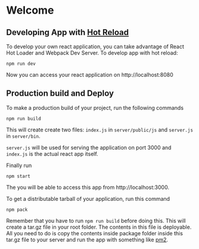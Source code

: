 # Welcome

## Developing App with [Hot Reload]
To develop your own react application, you can take advantage of React Hot Loader and Webpack Dev Server. To develop app with hot reload:

    npm run dev

Now you can access your react application on http://localhost:8080

## Production build and Deploy
To make a production build of your project, run the following commands

    npm run build
  
This will create create two files: `index.js` in `server/public/js` and `server.js` in `server/bin`.

`server.js` will be used for serving the application on port 3000 and `index.js` is the actual react app itself.

Finally run

    npm start

The you will be able to access this app from http://localhost:3000.

To get a distributable tarball of your application, run this command

    npm pack

Remember that you have to run `npm run build` before doing this. This will create a tar.gz file in your root folder. The contents in this file is deployable. All you need to do is copy the contents inside package folder inside this tar.gz file to your server and run the app with something like [pm2].


[ReactJS]: <https://facebook.github.io/react/>
[Babel]: <https://babeljs.io/>
[Webpack]: <https://webpack.github.io/>
[React Router v4]: <https://reacttraining.com/react-router/>
[Hot Reload]: <https://stackoverflow.com/questions/41428954>
[ExpressJS]: <http://expressjs.com/>
[Redux]: <http://redux.js.org/>
[pm2]: <https://github.com/Unitech/pm2>
[article]: <https://medium.com/@tahnik.mstsn/reactjs-expressjs-with-hot-reloading-and-server-side-rendering-901a01ea2711>